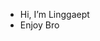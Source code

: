 - Hi, I’m Linggaept
- Enjoy Bro
  
<!---
Linggaept/Linggaept is a ✨ special ✨ repository because its `README.md` (this file) appears on your GitHub profile.
You can click the Preview link to take a look at your changes.
--->

